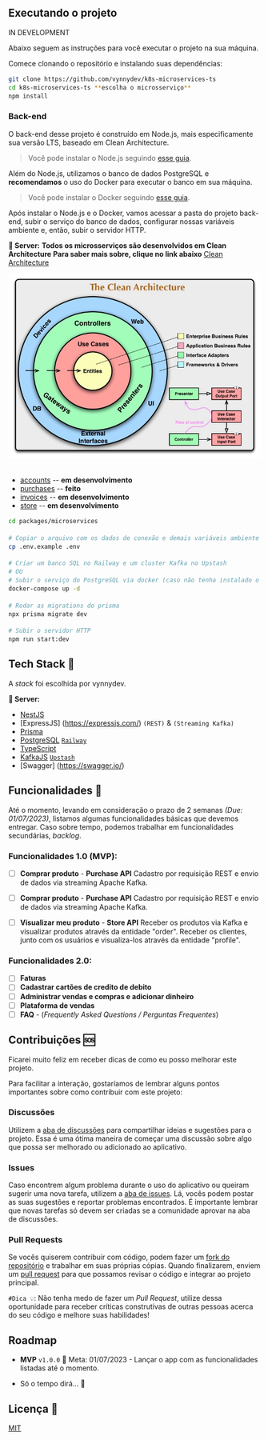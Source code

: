 ## Executando o projeto

IN DEVELOPMENT

Abaixo seguem as instruções para você executar o projeto na sua máquina.

Comece clonando o repositório e instalando suas dependências:

```sh
git clone https://github.com/vynnydev/k8s-microservices-ts
cd k8s-microservices-ts **escolha o microsserviço**
npm install
```

### Back-end

O back-end desse projeto é construído em Node.js, mais especificamente sua versão LTS, baseado em Clean Architecture.

> Você pode instalar o Node.js seguindo [esse guia](https://efficient-sloth-d85.notion.site/Instalando-o-Node-js-d40fdabe8f0a491eb33b85da93d90a2f).

Além do Node.js, utilizamos o banco de dados PostgreSQL e **recomendamos** o uso do Docker para executar o banco em sua máquina.

> Você pode instalar o Docker seguindo [esse guia](https://efficient-sloth-d85.notion.site/Instalando-o-Docker-6290d9994b0b4555a153576a1d97bee2).

Após instalar o Node.js e o Docker, vamos acessar a pasta do projeto back-end, subir o serviço do banco de dados, configurar nossas variáveis ambiente e, então, subir o servidor HTTP.


**🏧 Server:**
**Todos os microsserviços são desenvolvidos em Clean Architecture**
**Para saber mais sobre, clique no link abaixo** [Clean Architecture](https://blog.cleancoder.com/uncle-bob/2012/08/13/the-clean-architecture.html)

<div align="center">
  <img title="clean-architecture" src="./docs/images/clean-architecture.jpg"/>
</div>
<br/>

- [accounts](./packages/microservices/accounts/) -- **em desenvolvimento**
- [purchases](./packages/microservices/purchases/) -- **feito**
- [invoices](./packages/microservices/invoices/) -- **em desenvolvimento**
- [store](./packages/microservices/store/) -- **em desenvolvimento**

```sh
cd packages/microservices

# Copiar o arquivo com os dados de conexão e demais variáveis ambiente
cp .env.example .env

# Criar um banco SQL no Railway e um cluster Kafka no Upstash
# OU
# Subir o serviço do PostgreSQL via docker (caso não tenha instalado o PostgreSQL em seu computador)
docker-compose up -d

# Rodar as migrations do prisma
npx prisma migrate dev

# Subir o servidor HTTP
npm run start:dev
```

## Tech Stack 💜

A _stack_ foi escolhida por vynnydev.

**🏧 Server:**

- [NestJS](https://github.com/nestjs/nest) 
- [ExpressJS] (https://expressjs.com/) `(REST)` & `(Streaming Kafka)`
- [Prisma](https://github.com/prisma/prisma)
- [PostgreSQL](https://github.com/postgres) [`Railway`](https://railway.app/)
- [TypeScript](https://github.com/microsoft/TypeScript)
- [KafkaJS](https://www.sympla.com.br/api-doc/index.html) [`Upstash`](https://upstash.com/)
- [Swagger] (https://swagger.io/)

## Funcionalidades 🚀

Até o momento, levando em consideração o prazo de 2 semanas _(Due: 01/07/2023)_, listamos algumas funcionalidades básicas que devemos entregar. Caso sobre tempo, podemos trabalhar em funcionalidades secundárias, _backlog_.

### Funcionalidades 1.0 (MVP):
- [ ] **Comprar produto** - **Purchase API**
      Cadastro por requisição REST e envio de dados via streaming Apache Kafka.

- [ ] **Comprar produto** - **Purchase API**
      Cadastro por requisição REST e envio de dados via streaming Apache Kafka.

- [ ] **Visualizar meu produto** - **Store API**
      Receber os produtos via Kafka e visualizar produtos através da entidade "order".
      Receber os clientes, junto com os usuários e visualiza-los através da entidade "profile".

### Funcionalidades 2.0:

- [ ] **Faturas**
- [ ] **Cadastrar cartões de credito de debito**
- [ ] **Administrar vendas e compras e adicionar dinheiro**
- [ ] **Plataforma de vendas**
- [ ] **FAQ** - (_Frequently Asked Questions / Perguntas Frequentes_)

## Contribuições 🆘

Ficarei muito feliz em receber dicas de como eu posso melhorar este projeto.

Para facilitar a interação, gostaríamos de lembrar alguns pontos importantes sobre como contribuir com este projeto:

### Discussões

Utilizem a [aba de discussões](https://github.com/vynnydev/k8s-microservices-ts/discussions) para compartilhar ideias e sugestões para o projeto. Essa é uma ótima maneira de começar uma discussão sobre algo que possa ser melhorado ou adicionado ao aplicativo.

### Issues

Caso encontrem algum problema durante o uso do aplicativo ou queiram sugerir uma nova tarefa, utilizem a [aba de issues](https://github.com/vynnydev/k8s-microservices-ts/issues). Lá, vocês podem postar as suas sugestões e reportar problemas encontrados. É importante lembrar que novas tarefas só devem ser criadas se a comunidade aprovar na aba de discussões.

### Pull Requests

Se vocês quiserem contribuir com código, podem fazer um [fork do repositório](https://github.com/vynnydev/k8s-microservices-ts/fork) e trabalhar em suas próprias cópias. Quando finalizarem, enviem um [pull request](https://github.com/vynnydev/k8s-microservices-ts/pulls) para que possamos revisar o código e integrar ao projeto principal.

`#Dica 💡`: Não tenha medo de fazer um _Pull Request_, utilize dessa oportunidade para receber críticas construtivas de outras pessoas acerca do seu código e melhore suas habilidades!

## Roadmap

- **MVP** `v1.0.0` 📅 Meta: 01/07/2023 - Lançar o app com as funcionalidades listadas até o momento.

- Só o tempo dirá... 👀

## Licença 📃

[MIT](https://github.com/vynnydev/k8s-microservices-ts/LICENSE)
